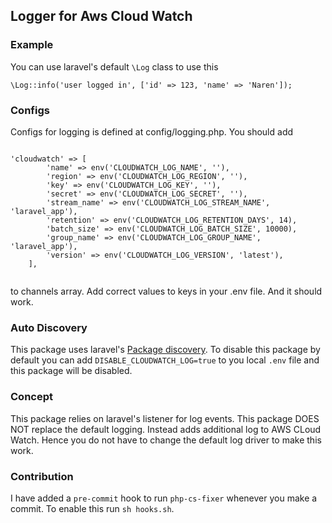 ## Logger for Aws Cloud Watch

### Example

You can use laravel's default `\Log` class to use this

`\Log::info('user logged in', ['id' => 123, 'name' => 'Naren']);`

### Configs 

Configs for logging is defined at config/logging.php. You should add

```

'cloudwatch' => [
        'name' => env('CLOUDWATCH_LOG_NAME', ''),
        'region' => env('CLOUDWATCH_LOG_REGION', ''),
        'key' => env('CLOUDWATCH_LOG_KEY', ''),
        'secret' => env('CLOUDWATCH_LOG_SECRET', ''),
        'stream_name' => env('CLOUDWATCH_LOG_STREAM_NAME', 'laravel_app'),
        'retention' => env('CLOUDWATCH_LOG_RETENTION_DAYS', 14),
        'batch_size' => env('CLOUDWATCH_LOG_BATCH_SIZE', 10000),
        'group_name' => env('CLOUDWATCH_LOG_GROUP_NAME', 'laravel_app'),
        'version' => env('CLOUDWATCH_LOG_VERSION', 'latest'),
    ],


```

to channels array. Add correct values to keys in your .env file. And it should work. 

### Auto Discovery

This package uses laravel's [Package discovery](https://laravel.com/docs/5.6/packages#package-discovery). To disable this package by default you can add `DISABLE_CLOUDWATCH_LOG=true` to you local `.env` file and this package will be disabled.

### Concept

This package relies on laravel's listener for log events. This package DOES NOT replace the default logging. Instead adds additional log to AWS CLoud Watch. Hence you do not have to change the default log driver to make this work.

### Contribution

I have added a `pre-commit` hook to run `php-cs-fixer` whenever you make a commit. To enable this run `sh hooks.sh`.
